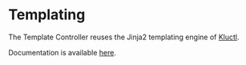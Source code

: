 <!-- This comment is uncommented when auto-synced to www-kluctl.io

---
title: Templating
description: Templating documentation.
weight: 30
---
-->

# Templating

The Template Controller reuses the Jinja2 templating engine of [Kluctl](https://kluctl.io).

Documentation is available [here](https://kluctl.io/docs/reference/templating/).
